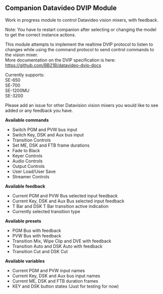 ## Companion Datavideo DVIP Module

Work in progress module to control Datavideo vision mixers, with feedback.

Note: You have to restart companion after selecting or changing the model to get the correct instance actions.  

This module attempts to implement the realtime DVIP protocol to listen to changes while using the command protocol to send control commands to the vision mixer.  
More documentation on the DVIP specification is here: https://github.com/BB21B/datavideo-dvip-docs

Currently supports:  
SE-650  
SE-700  
SE-1200MU  
SE-3200  

Please add an issue for other Datavision vision mixers you would like to see added or any feedback you have.


**Available commands**

* Switch PGM and PVW bus input
* Switch Key, DSK and Aux bus input
* Transition Controls
* Set ME, DSK and FTB frame durations
* Fade to Black
* Keyer Controls
* Audio Controls
* Output Controls
* User Load/User Save
* Streamer Controls


**Available feedback**
* Current PGM and PVW Bus selected input feedback
* Current Key, DSK and Aux Bus selected input feedback
* T Bar and DSK T Bar transition active indication
* Currently selected transition type


**Available presets**
* PGM Bus with feedback
* PVW Bus with feedback
* Transition Mix, Wipe Clip and DVE with feedback
* Transition Auto and DSK Auto with feedback
* Transition Cut and DSK Cut

**Available variables**
* Current PGM and PVW input names
* Current Key, DSK and Aux bus input names
* Current ME, DSK and FTB duration frames
* KEY and DSK button states (Just for testing for now)

